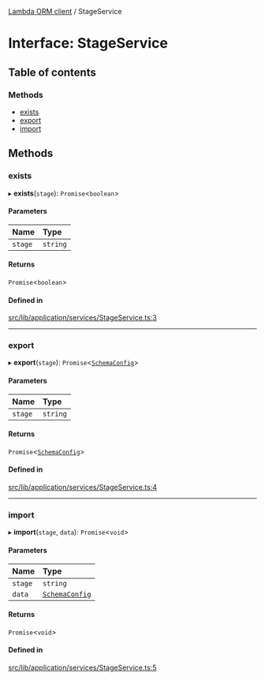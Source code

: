 [Lambda ORM client](../README.md) / StageService

# Interface: StageService

## Table of contents

### Methods

- [exists](StageService.md#exists)
- [export](StageService.md#export)
- [import](StageService.md#import)

## Methods

### exists

▸ **exists**(`stage`): `Promise`\<`boolean`\>

#### Parameters

| Name | Type |
| :------ | :------ |
| `stage` | `string` |

#### Returns

`Promise`\<`boolean`\>

#### Defined in

[src/lib/application/services/StageService.ts:3](https://github.com/FlavioLionelRita/lambdaorm-client-node/blob/8126126/src/lib/application/services/StageService.ts#L3)

___

### export

▸ **export**(`stage`): `Promise`\<[`SchemaConfig`](SchemaConfig.md)\>

#### Parameters

| Name | Type |
| :------ | :------ |
| `stage` | `string` |

#### Returns

`Promise`\<[`SchemaConfig`](SchemaConfig.md)\>

#### Defined in

[src/lib/application/services/StageService.ts:4](https://github.com/FlavioLionelRita/lambdaorm-client-node/blob/8126126/src/lib/application/services/StageService.ts#L4)

___

### import

▸ **import**(`stage`, `data`): `Promise`\<`void`\>

#### Parameters

| Name | Type |
| :------ | :------ |
| `stage` | `string` |
| `data` | [`SchemaConfig`](SchemaConfig.md) |

#### Returns

`Promise`\<`void`\>

#### Defined in

[src/lib/application/services/StageService.ts:5](https://github.com/FlavioLionelRita/lambdaorm-client-node/blob/8126126/src/lib/application/services/StageService.ts#L5)
